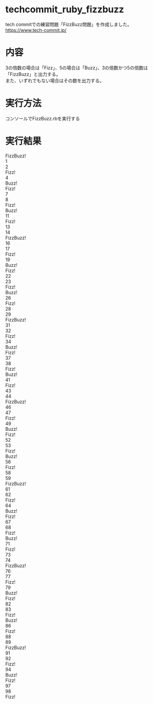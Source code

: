 # techcommit_ruby_fizzbuzz
tech commitでの練習問題「FizzBuzz問題」を作成しました。  
https://www.tech-commit.jp/  

# 内容
3の倍数の場合は「Fizz」、5の場合は「Buzz」、3の倍数かつ5の倍数は「FizzBuzz」と出力する。  
また、いずれでもない場合はその数を出力する。

# 実行方法
コンソールでFizzBuzz.rbを実行する

# 実行結果
FizzBuzz!  
1  
2  
Fizz!  
4  
Buzz!  
Fizz!  
7  
8  
Fizz!  
Buzz!  
11  
Fizz!  
13  
14  
FizzBuzz!  
16  
17  
Fizz!  
19  
Buzz!  
Fizz!  
22  
23  
Fizz!  
Buzz!  
26  
Fizz!  
28  
29  
FizzBuzz!  
31  
32  
Fizz!  
34  
Buzz!  
Fizz!  
37  
38  
Fizz!  
Buzz!  
41  
Fizz!  
43  
44  
FizzBuzz!  
46  
47  
Fizz!  
49  
Buzz!  
Fizz!  
52  
53  
Fizz!  
Buzz!  
56  
Fizz!  
58  
59  
FizzBuzz!  
61  
62  
Fizz!  
64  
Buzz!  
Fizz!  
67  
68  
Fizz!  
Buzz!  
71  
Fizz!  
73  
74  
FizzBuzz!  
76  
77  
Fizz!  
79  
Buzz!  
Fizz!  
82  
83  
Fizz!  
Buzz!  
86  
Fizz!  
88  
89  
FizzBuzz!  
91  
92  
Fizz!  
94  
Buzz!  
Fizz!  
97  
98  
Fizz!  
  
